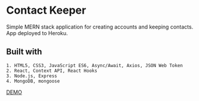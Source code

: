 # Contact Keeper

Simple MERN stack application for creating accounts and keeping contacts. App deployed to Heroku.

## Built with
```
1. HTML5, CSS3, JavaScript ES6, Async/Await, Axios, JSON Web Token
2. React, Context API, React Hooks
3. Node.js, Express
4. MongoDB, mongoose
```

[DEMO](https://pure-retreat-47628.herokuapp.com/)
